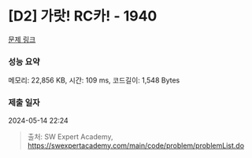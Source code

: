 # [D2] 가랏! RC카! - 1940 

[문제 링크](https://swexpertacademy.com/main/code/problem/problemDetail.do?contestProbId=AV5PjMgaALgDFAUq) 

### 성능 요약

메모리: 22,856 KB, 시간: 109 ms, 코드길이: 1,548 Bytes

### 제출 일자

2024-05-14 22:24



> 출처: SW Expert Academy, https://swexpertacademy.com/main/code/problem/problemList.do